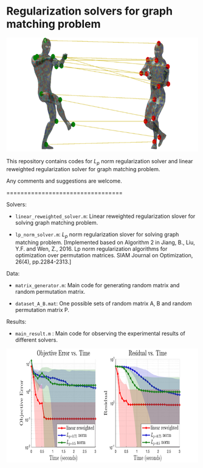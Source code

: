 # Regularization solvers for graph matching problem

<img src = "https://github.com/rongxuan-li/graph-match/blob/main/image/cover.png" height="300"/>

This repository contains codes for $L_p$ norm regularization solver and linear reweighted regularization solver for graph matching problem.

Any comments and suggestions are welcome. 

=================================

Solvers:

* `linear_reweighted_solver.m`: Linear reweighted regularization slover for solving graph matching problem.

* `lp_norm_solver.m`: $L_p$ norm regularization slover for solving graph matching problem. [Implemented based on Algorithm 2 in Jiang, B., Liu, Y.F. and Wen, Z., 2016. Lp norm regularization algorithms for optimization over permutation matrices. SIAM Journal on Optimization, 26(4), pp.2284-2313.]

Data:

* `matrix_generator.m`: Main code for generating random matrix and random permutation matrix.

* `dataset_A_B.mat`: One possible sets of random matrix A, B and random permutation matrix P.

Results:

* `main_result.m` : Main code for observing the experimental results of different solvers.

<img src = "https://github.com/rongxuan-li/graph-match/blob/main/image/result_plot.png" height="300"/>



